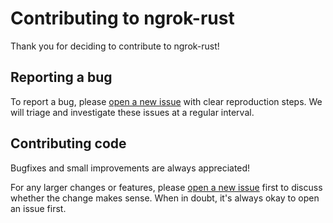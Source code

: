# Contributing to ngrok-rust

Thank you for deciding to contribute to ngrok-rust!

## Reporting a bug

To report a bug, please [open a new issue](https://github.com/ngrok/ngrok-rust/issues/new) with clear reproduction steps. We will triage and investigate these issues at a regular interval.

## Contributing code

Bugfixes and small improvements are always appreciated!

For any larger changes or features, please [open a new issue](https://github.com/ngrok/ngrok-rust/issues/new) first to discuss whether the change makes sense. When in doubt, it's always okay to open an issue first.
